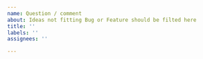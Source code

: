 ```yaml
---
name: Question / comment
about: Ideas not fitting Bug or Feature should be filted here
title: ''
labels: ''
assignees: ''

---
```



